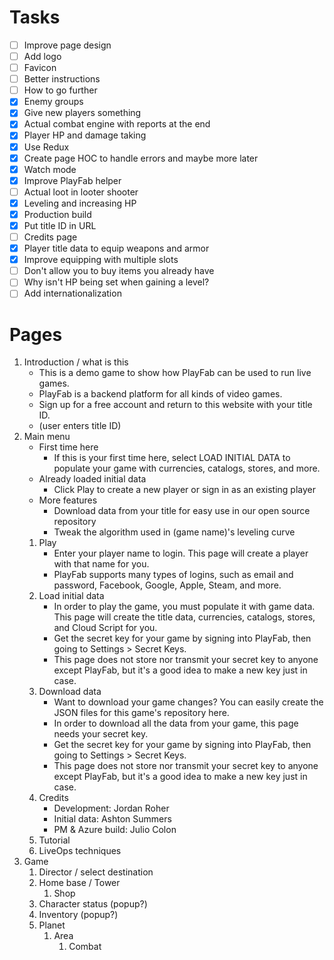 # Tasks

- [ ] Improve page design
- [ ] Add logo
- [ ] Favicon
- [ ] Better instructions
- [ ] How to go further
- [x] Enemy groups
- [x] Give new players something
- [x] Actual combat engine with reports at the end
- [x] Player HP and damage taking
- [x] Use Redux
- [x] Create page HOC to handle errors and maybe more later
- [x] Watch mode
- [x] Improve PlayFab helper
- [ ] Actual loot in looter shooter
- [x] Leveling and increasing HP
- [x] Production build
- [x] Put title ID in URL
- [ ] Credits page
- [x] Player title data to equip weapons and armor
- [x] Improve equipping with multiple slots
- [ ] Don't allow you to buy items you already have
- [ ] Why isn't HP being set when gaining a level?
- [ ] Add internationalization

# Pages

1. Introduction / what is this
    - This is a demo game to show how PlayFab can be used to run live games.
    - PlayFab is a backend platform for all kinds of video games.
    - Sign up for a free account and return to this website with your title ID.
    - (user enters title ID)
1. Main menu
    - First time here
        - If this is your first time here, select LOAD INITIAL DATA to populate your game with currencies, catalogs, stores, and more.
    - Already loaded initial data
        - Click Play to create a new player or sign in as an existing player
    - More features
        - Download data from your title for easy use in our open source repository
        - Tweak the algorithm used in (game name)'s leveling curve
    1. Play
        - Enter your player name to login. This page will create a player with that name for you.
        - PlayFab supports many types of logins, such as email and password, Facebook, Google, Apple, Steam, and more.
    1. Load initial data
        - In order to play the game, you must populate it with game data. This page will create the title data, currencies, catalogs, stores, and Cloud Script for you.
        - Get the secret key for your game by signing into PlayFab, then going to Settings > Secret Keys.
        - This page does not store nor transmit your secret key to anyone except PlayFab, but it's a good idea to make a new key just in case.
    1. Download data
        - Want to download your game changes? You can easily create the JSON files for this game's repository here.
        - In order to download all the data from your game, this page needs your secret key.
        - Get the secret key for your game by signing into PlayFab, then going to Settings > Secret Keys.
        - This page does not store nor transmit your secret key to anyone except PlayFab, but it's a good idea to make a new key just in case.
    1. Credits
        - Development: Jordan Roher
        - Initial data: Ashton Summers
        - PM & Azure build: Julio Colon
    1. Tutorial
    1. LiveOps techniques
1. Game
    1. Director / select destination
    1. Home base / Tower
        1. Shop
    1. Character status (popup?)
    1. Inventory (popup?)
    1. Planet
        1. Area
            1. Combat